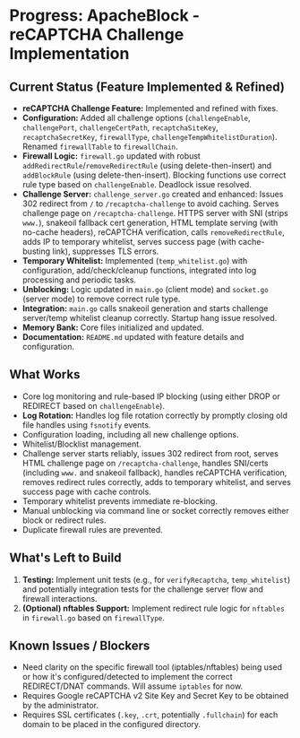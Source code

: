 # Progress: ApacheBlock - reCAPTCHA Challenge Implementation

## Current Status (Feature Implemented & Refined)

-   **reCAPTCHA Challenge Feature:** Implemented and refined with fixes.
-   **Configuration:** Added all challenge options (`challengeEnable`, `challengePort`, `challengeCertPath`, `recaptchaSiteKey`, `recaptchaSecretKey`, `firewallType`, `challengeTempWhitelistDuration`). Renamed `firewallTable` to `firewallChain`.
-   **Firewall Logic:** `firewall.go` updated with robust `addRedirectRule`/`removeRedirectRule` (using delete-then-insert) and `addBlockRule` (using delete-then-insert). Blocking functions use correct rule type based on `challengeEnable`. Deadlock issue resolved.
-   **Challenge Server:** `challenge_server.go` created and enhanced: Issues 302 redirect from `/` to `/recaptcha-challenge` to avoid caching. Serves challenge page on `/recaptcha-challenge`. HTTPS server with SNI (strips `www.`), snakeoil fallback cert generation, HTML template serving (with no-cache headers), reCAPTCHA verification, calls `removeRedirectRule`, adds IP to temporary whitelist, serves success page (with cache-busting link), suppresses TLS errors.
-   **Temporary Whitelist:** Implemented (`temp_whitelist.go`) with configuration, add/check/cleanup functions, integrated into log processing and periodic tasks.
-   **Unblocking:** Logic updated in `main.go` (client mode) and `socket.go` (server mode) to remove correct rule type.
-   **Integration:** `main.go` calls snakeoil generation and starts challenge server/temp whitelist cleanup correctly. Startup hang issue resolved.
-   **Memory Bank:** Core files initialized and updated.
-   **Documentation:** `README.md` updated with feature details and configuration.

## What Works

-   Core log monitoring and rule-based IP blocking (using either DROP or REDIRECT based on `challengeEnable`).
-   **Log Rotation:** Handles log file rotation correctly by promptly closing old file handles using `fsnotify` events.
-   Configuration loading, including all new challenge options.
-   Whitelist/Blocklist management.
-   Challenge server starts reliably, issues 302 redirect from root, serves HTML challenge page on `/recaptcha-challenge`, handles SNI/certs (including `www.` and snakeoil fallback), handles reCAPTCHA verification, removes redirect rules correctly, adds to temporary whitelist, and serves success page with cache controls.
-   Temporary whitelist prevents immediate re-blocking.
-   Manual unblocking via command line or socket correctly removes either block or redirect rules.
-   Duplicate firewall rules are prevented.

## What's Left to Build

1.  **Testing:** Implement unit tests (e.g., for `verifyRecaptcha`, `temp_whitelist`) and potentially integration tests for the challenge server flow and firewall interactions.
2.  **(Optional) nftables Support:** Implement redirect rule logic for `nftables` in `firewall.go` based on `firewallType`.

## Known Issues / Blockers

-   Need clarity on the specific firewall tool (iptables/nftables) being used or how it's configured/detected to implement the correct REDIRECT/DNAT commands. Will assume `iptables` for now.
-   Requires Google reCAPTCHA v2 Site Key and Secret Key to be obtained by the administrator.
-   Requires SSL certificates (`.key`, `.crt`, potentially `.fullchain`) for each domain to be placed in the configured directory.
